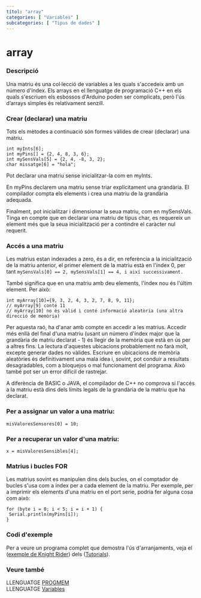 ```yaml
---
títol: "array"
categories: [ "Variables" ]
subcategories: [ "Tipus de dades" ]
---
```

# array

### Descripció

Una matriu és una col·lecció de variables a les quals s'accedeix amb un número d'índex. Els arrays en el llenguatge de programació C++ en els quals s'escriuen els esbossos d'Arduino poden ser complicats, però l'ús d’arrays simples és relativament senzill.

### Crear (declarar) una matriu

Tots els mètodes a continuació són formes vàlides de crear (declarar) una matriu.

```
int myInts[6];
int myPins[] = {2, 4, 8, 3, 6};
int mySensVals[5] = {2, 4, -8, 3, 2};
char missatge[6] = "hola";
```

Pot declarar una matriu sense inicialitzar-la com en myInts.

En myPins declarem una matriu sense triar explícitament una grandària. El compilador compta els elements i crea una matriu de la grandària adequada.

Finalment, pot inicialitzar i dimensionar la seua matriu, com en mySensVals. Tinga en compte que en declarar una matriu de tipus char, es requereix un element més que la seua inicialització per a contindre el caràcter nul requerit.

### Accés a una matriu

Les matrius estan indexades a zero, és a dir, en referència a la inicialització de la matriu anterior, el primer element de la matriu està en l'índex 0, per tant
`mySensVals[0] == 2, mySensVals[1] == 4, i així successivament.`

També significa que en una matriu amb deu elements, l'índex nou és l'últim element. Per això:
```
int myArray[10]={9, 3, 2, 4, 3, 2, 7, 8, 9, 11};
// myArray[9] conté 11
// myArray[10] no és vàlid i conté informació aleatòria (una altra direcció de memòria)
```
Per aquesta raó, ha d'anar amb compte en accedir a les matrius. Accedir més enllà del final d'una matriu (usant un número d'índex major que la grandària de matriu declarat - 1) és llegir de la memòria que està en ús per a altres fins. La lectura d'aquestes ubicacions probablement no farà molt, excepte generar dades no vàlides. Escriure en ubicacions de memòria aleatòries és definitivament una mala idea i, sovint, pot conduir a resultats desagradables, com a bloquejos o mal funcionament del programa. Això també pot ser un error difícil de rastrejar.

A diferència de BASIC o JAVA, el compilador de C++ no comprova si l'accés a la matriu està dins dels límits legals de la grandària de la matriu que ha declarat.

### Per a assignar un valor a una matriu:

`misValoresSensores[0] = 10;`

### Per a recuperar un valor d'una matriu:

`x = misValoresSensibles[4];`

### Matrius i bucles FOR

Les matrius sovint es manipulen dins dels bucles, on el comptador de bucles s'usa com a índex per a cada element de la matriu. Per exemple, per a imprimir els elements d'una matriu en el port serie, podria fer alguna cosa com això:
```
for (byte i = 0; i < 5; i = i + 1) {
 Serial.println(myPins[i]);
}
```

### Codi d'exemple

Per a veure un programa complet que demostra l'ús d'arranjaments, veja el ([exemple de Knight Rider](http://www.arduino.cc/en/Tutorial/KnightRider)) dels ([Tutorials](http://www.arduino.cc/en/Main/LearnArduino)).

### Veure també

LLENGUATGE [PROGMEM](https://www.arduino.cc/reference/en/language/variables/utilities/progmem)  
LLENGUATGE [Variables](../../Variables.md)
